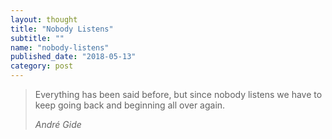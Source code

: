```yaml
---
layout: thought
title: "Nobody Listens"
subtitle: ""
name: "nobody-listens"
published_date: "2018-05-13"
category: post
---
```


> Everything has been said before, but since nobody listens we have to keep
> going back and beginning all over again.
> 
> <cite>André Gide</cite>


